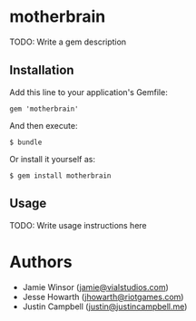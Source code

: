 # motherbrain

TODO: Write a gem description

## Installation

Add this line to your application's Gemfile:

    gem 'motherbrain'

And then execute:

    $ bundle

Or install it yourself as:

    $ gem install motherbrain

## Usage

TODO: Write usage instructions here

# Authors

* Jamie Winsor (<jamie@vialstudios.com>)
* Jesse Howarth (<jhowarth@riotgames.com>)
* Justin Campbell (<justin@justincampbell.me>)
